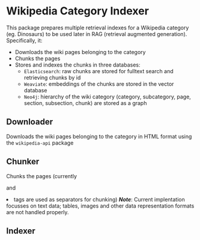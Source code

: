 # Wikipedia Category Indexer

This package prepares multiple retrieval indexes for a Wikipedia category (eg. Dinosaurs) to be used later in RAG (retrieval augmented generation). Specifically, it:
- Downloads the wiki pages belonging to the category
- Chunks the pages
- Stores and indexes the chunks in three databases:
    - ```Elasticsearch```: raw chunks are stored for fulltext search and retrieving chunks by id
    - ```Weaviate```: embeddings of the chunks are stored in the vector database
    - ```Neo4j```: hierarchy of the wiki category (category, subcategory, page, section, subsection, chunk) are stored as a graph


## Downloader

Downloads the wiki pages belonging to the category in HTML format using the ```wikipedia-api``` package


## Chunker

Chunks the pages (currently <p> and <li> tags are used as separators for chunking)
    ***Note***: Current implentation focusses on text data; tables, images and other data representation formats are not handled properly.

## Indexer


